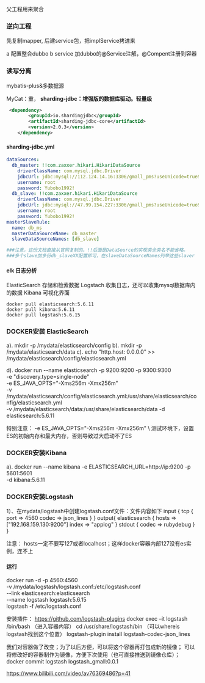 父工程用来聚合

### 逆向工程
先复制mapper, 后建service包，把implService拷进来

a 配置整合dubbo
b service 加dubbo的@Service注解，@Compent注册到容器

### 读写分离 
mybatis-plus&多数据源

MyCat：重，
**sharding-jdbc：增强版的数据库驱动。轻量级**
```xml
 <dependency>
        <groupId>io.shardingjdbc</groupId>
        <artifactId>sharding-jdbc-core</artifactId>
        <version>2.0.3</version>
    </dependency>
```
#### sharding-jdbc.yml
```yaml
dataSources:
  db_master: !!com.zaxxer.hikari.HikariDataSource
    driverClassName: com.mysql.jdbc.Driver
    jdbcUrl: jdbc:mysql://112.124.14.16:3306/gmall_pms?useUnicode=true&characterEncoding=utf-8&useSSL=false
    username: root
    password: Yubobo1992!
  db_slave: !!com.zaxxer.hikari.HikariDataSource
    driverClassName: com.mysql.jdbc.Driver
    jdbcUrl: jdbc:mysql://47.99.154.227:3306/gmall_pms?useUnicode=true&characterEncoding=utf-8&useSSL=false
    username: root
    password: Yubobo1992!
masterSlaveRule:
  name: db_ms
  masterDataSourceName: db_master
  slaveDataSourceNames: [db_slave]

###注意，这份文档直接从官网复制的。!!后面是DataSource的实现类全类名不能省略。
###多个slave加多份db_slaveXX配置即可，在slaveDataSourceNames列举这些slaver

```

#### elk 日志分析
ElasticSearch 存储和检索数据
Logstach  收集日志，还可以收集mysql数据库内的数据
Kibana  可视化界面

```shell
docker pull elasticsearch:5.6.11
docker pull kibana:5.6.11
docker pull logstash:5.6.15
```

### DOCKER安装 ElasticSearch
a). mkdir -p /mydata/elasticsearch/config
b). mkdir -p /mydata/elasticsearch/data
c). echo "http.host: 0.0.0.0" >> /mydata/elasticsearch/config/elasticsearch.yml

d). docker run --name elasticsearch -p 9200:9200 -p 9300:9300 \
-e "discovery.type=single-node" \
-e ES_JAVA_OPTS="-Xms256m -Xmx256m" \
-v /mydata/elasticsearch/config/elasticsearch.yml:/usr/share/elasticsearch/config/elasticsearch.yml \
-v /mydata/elasticsearch/data:/usr/share/elasticsearch/data -d elasticsearch:5.6.11

特别注意：
-e ES_JAVA_OPTS="-Xms256m -Xmx256m" \ 测试环境下，设置ES的初始内存和最大内存，否则导致过大启动不了ES

### DOCKER安装Kibana
a). docker run --name kibana -e ELASTICSEARCH_URL=http://ip:9200 -p 5601:5601 \
-d kibana:5.6.11

### DOCKER安装Logstash
1）、在mydata/logstash中创建logstash.conf文件：文件内容如下
input {
    tcp {
        port => 4560
        codec => json_lines
    }
}
output{
  elasticsearch { 
	hosts => ["192.168.159.130:9200"] 
	index => "applog"
	}
  stdout { codec => rubydebug }
}

注意：
hosts一定不要写127或者localhost；这样docker容器内部127没有es实例，连不上
#### 运行
docker run -d -p 4560:4560 \
-v /mydata/logstash/logstash.conf:/etc/logstash.conf \
--link elasticsearch:elasticsearch \
--name logstash logstash:5.6.15 \
logstash -f /etc/logstash.conf

安装插件：
https://github.com/logstash-plugins
docker exec –it logstash /bin/bash （进入容器内容）
cd /usr/share/logstash/bin （可以whereis logstash找到这个位置）
logstash-plugin install logstash-codec-json_lines


我们对容器做了改变；为了以后方便，可以将这个容器再打包成新的镜像；
可以将修改好的容器制作为镜像，方便下次使用（也可直接推送到镜像仓库）；
docker commit logstash logstash_gmall:0.0.1

https://www.bilibili.com/video/av76369486?p=41
